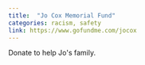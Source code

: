 ```yaml
---
title:  "Jo Cox Memorial Fund"
categories: racism, safety
link: https://www.gofundme.com/jocox
---
```

Donate to help Jo's family.
